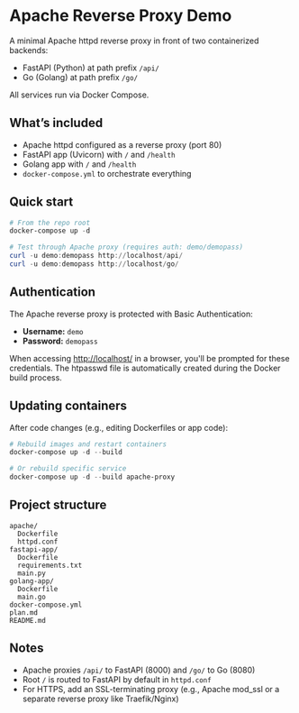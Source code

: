 # Apache Reverse Proxy Demo

A minimal Apache httpd reverse proxy in front of two containerized backends:

- FastAPI (Python) at path prefix `/api/`
- Go (Golang) at path prefix `/go/`

All services run via Docker Compose.

## What’s included

- Apache httpd configured as a reverse proxy (port 80)
- FastAPI app (Uvicorn) with `/` and `/health`
- Golang app with `/` and `/health`
- `docker-compose.yml` to orchestrate everything

## Quick start

```powershell
# From the repo root
docker-compose up -d

# Test through Apache proxy (requires auth: demo/demopass)
curl -u demo:demopass http://localhost/api/
curl -u demo:demopass http://localhost/go/
```

## Authentication

The Apache reverse proxy is protected with Basic Authentication:

- **Username:** `demo`
- **Password:** `demopass`

When accessing <http://localhost/> in a browser, you'll be prompted for these credentials. The htpasswd file is automatically created during the Docker build process.

## Updating containers

After code changes (e.g., editing Dockerfiles or app code):

```powershell
# Rebuild images and restart containers
docker-compose up -d --build

# Or rebuild specific service
docker-compose up -d --build apache-proxy
```

## Project structure

```text
apache/
  Dockerfile
  httpd.conf
fastapi-app/
  Dockerfile
  requirements.txt
  main.py
golang-app/
  Dockerfile
  main.go
docker-compose.yml
plan.md
README.md
```

## Notes

- Apache proxies `/api/` to FastAPI (8000) and `/go/` to Go (8080)
- Root `/` is routed to FastAPI by default in `httpd.conf`
- For HTTPS, add an SSL-terminating proxy (e.g., Apache mod_ssl or a separate reverse proxy like Traefik/Nginx)

